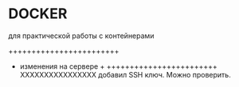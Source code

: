 # DOCKER
для практической работы с контейнерами

++++++++++++++++++++++++
+ изменения на сервере +
++++++++++++++++++++++++
  XXXXXXXXXXXXXXXX
добавил SSH ключ. Можно проверить.

